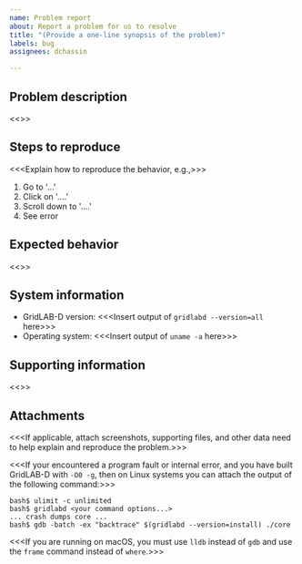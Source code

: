 ```yaml
---
name: Problem report
about: Report a problem for us to resolve
title: "(Provide a one-line synopsis of the problem)"
labels: bug
assignees: dchassin

---
```


## Problem description

<<<Write a clear and concise description of what the bug is.>>>

## Steps to reproduce

<<<Explain how to reproduce the behavior, e.g.,>>>
1. Go to '...'
2. Click on '....'
3. Scroll down to '....'
4. See error

## Expected behavior

<<<Provide a clear and concise description of what you expected to happen.>>>

## System information

* GridLAB-D version: <<<Insert output of `gridlabd --version=all` here>>>
* Operating system: <<<Insert output of `uname -a` here>>>

## Supporting information

<<<Add any other context about the problem here.>>>

## Attachments

<<<If applicable, attach screenshots, supporting files, and other data need to help explain and reproduce the problem.>>>

<<<If your encountered a program fault or internal error, and you have built GridLAB-D with `-O0 -g`, then on Linux systems you can attach the output of the following command:>>>
~~~
bash$ ulimit -c unlimited
bash$ gridlabd <your command options...>
... crash dumps core ...
bash$ gdb -batch -ex "backtrace" $(gridlabd --version=install) ./core
~~~

<<<If you are running on macOS, you must use `lldb` instead of `gdb` and use the `frame` command instead of `where`.>>>
